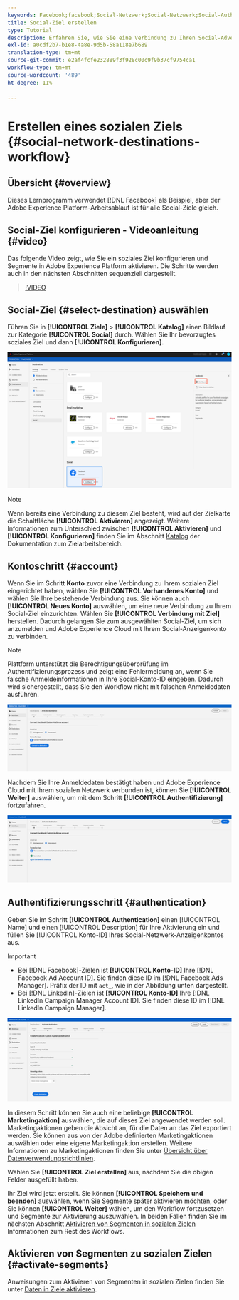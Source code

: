 ```yaml
---
keywords: Facebook;facebook;Social-Netzwerk;Social-Netzwerk;Social-Authentifizierung;Social-Netzwerkauthentifizierung
title: Social-Ziel erstellen
type: Tutorial
description: Erfahren Sie, wie Sie eine Verbindung zu Ihren Social-Advertising-Konten in Adobe Experience Platform herstellen.
exl-id: a0cdf2b7-b1e8-4a8e-9d5b-58a118e7b689
translation-type: tm+mt
source-git-commit: e2af4fcfe232889f3f928c00c9f9b37cf9754ca1
workflow-type: tm+mt
source-wordcount: '489'
ht-degree: 11%

---
```


# Erstellen eines sozialen Ziels {#social-network-destinations-workflow}

## Übersicht {#overview}

Dieses Lernprogramm verwendet [!DNL Facebook] als Beispiel, aber der Adobe Experience Platform-Arbeitsablauf ist für alle Social-Ziele gleich.

## Social-Ziel konfigurieren - Videoanleitung {#video}

Das folgende Video zeigt, wie Sie ein soziales Ziel konfigurieren und Segmente in Adobe Experience Platform aktivieren. Die Schritte werden auch in den nächsten Abschnitten sequenziell dargestellt.

>[!VIDEO](https://video.tv.adobe.com/v/332599/?quality=12&learn=on&captions=eng)

## Social-Ziel {#select-destination} auswählen

Führen Sie in **[!UICONTROL Ziele]** > **[!UICONTROL Katalog]** einen Bildlauf zur Kategorie **[!UICONTROL Social]** durch. Wählen Sie Ihr bevorzugtes soziales Ziel und dann **[!UICONTROL Konfigurieren]**.

![Herstellen einer Verbindung zum sozialen Ziel](../../assets/catalog/social/workflow/catalog.png)

>[!NOTE]
>
>Wenn bereits eine Verbindung zu diesem Ziel besteht, wird auf der Zielkarte die Schaltfläche **[!UICONTROL Aktivieren]** angezeigt. Weitere Informationen zum Unterschied zwischen **[!UICONTROL Aktivieren]** und **[!UICONTROL Konfigurieren]** finden Sie im Abschnitt [Katalog](../../ui/destinations-workspace.md#catalog) der Dokumentation zum Zielarbeitsbereich.

## Kontoschritt {#account}

Wenn Sie im Schritt **Konto** zuvor eine Verbindung zu Ihrem sozialen Ziel eingerichtet haben, wählen Sie **[!UICONTROL Vorhandenes Konto]** und wählen Sie Ihre bestehende Verbindung aus. Sie können auch **[!UICONTROL Neues Konto]** auswählen, um eine neue Verbindung zu Ihrem Social-Ziel einzurichten. Wählen Sie **[!UICONTROL Verbindung mit Ziel]** herstellen. Dadurch gelangen Sie zum ausgewählten Social-Ziel, um sich anzumelden und Adobe Experience Cloud mit Ihrem Social-Anzeigenkonto zu verbinden.

>[!NOTE]
>
>Plattform unterstützt die Berechtigungsüberprüfung im Authentifizierungsprozess und zeigt eine Fehlermeldung an, wenn Sie falsche Anmeldeinformationen in Ihre Social-Konto-ID eingeben. Dadurch wird sichergestellt, dass Sie den Workflow nicht mit falschen Anmeldedaten ausführen.

![Verbindung zum sozialen Ziel herstellen - Authentifizierungsschritt](../../assets/catalog/social/workflow/pre-connect.png)

Nachdem Sie Ihre Anmeldedaten bestätigt haben und Adobe Experience Cloud mit Ihrem sozialen Netzwerk verbunden ist, können Sie **[!UICONTROL Weiter]** auswählen, um mit dem Schritt **[!UICONTROL Authentifizierung]** fortzufahren.

![Anmeldedaten bestätigt](../../assets/catalog/social/workflow/post-connect.png)

## Authentifizierungsschritt {#authentication}

Geben Sie im Schritt **[!UICONTROL Authentication]** einen [!UICONTROL Name] und einen [!UICONTROL Description] für Ihre Aktivierung ein und füllen Sie [!UICONTROL Konto-ID] Ihres Social-Netzwerk-Anzeigenkontos aus.

>[!IMPORTANT]
>
> * Bei [!DNL Facebook]-Zielen ist **[!UICONTROL Konto-ID]** Ihre [!DNL Facebook Ad Account ID]. Sie finden diese ID im [!DNL Facebook Ads Manager]. Präfix der ID mit `act_`, wie in der Abbildung unten dargestellt.
> * Bei [!DNL LinkedIn]-Zielen ist **[!UICONTROL Konto-ID]** Ihre [!DNL LinkedIn Campaign Manager Account ID]. Sie finden diese ID im [!DNL LinkedIn Campaign Manager].


![Verbindung zum sozialen Ziel herstellen - Authentifizierungsschritt](../../assets/catalog/social/workflow/authentication.png)

In diesem Schritt können Sie auch eine beliebige **[!UICONTROL Marketingaktion]** auswählen, die auf dieses Ziel angewendet werden soll. Marketingaktionen geben die Absicht an, für die Daten an das Ziel exportiert werden. Sie können aus von der Adobe definierten Marketingaktionen auswählen oder eine eigene Marketingaktion erstellen. Weitere Informationen zu Marketingaktionen finden Sie unter [Übersicht über Datenverwendungsrichtlinien](../../../data-governance/policies/overview.md).

Wählen Sie **[!UICONTROL Ziel erstellen]** aus, nachdem Sie die obigen Felder ausgefüllt haben.

Ihr Ziel wird jetzt erstellt. Sie können **[!UICONTROL Speichern und beenden]** auswählen, wenn Sie Segmente später aktivieren möchten, oder Sie können **[!UICONTROL Weiter]** wählen, um den Workflow fortzusetzen und Segmente zur Aktivierung auszuwählen. In beiden Fällen finden Sie im nächsten Abschnitt [Aktivieren von Segmenten in sozialen Zielen](#activate-segments) Informationen zum Rest des Workflows.

## Aktivieren von Segmenten zu sozialen Zielen {#activate-segments}

Anweisungen zum Aktivieren von Segmenten in sozialen Zielen finden Sie unter [Daten in Ziele aktivieren](../../ui/activate-destinations.md).
